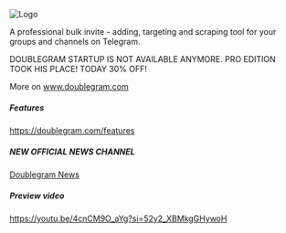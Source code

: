 
![Logo](https://www.doublegram.com/img/github-dblgrm-social.png)

A professional bulk invite - adding, targeting and scraping tool for your groups and channels on Telegram.

DOUBLEGRAM STARTUP IS NOT AVAILABLE ANYMORE.
PRO EDITION TOOK HIS PLACE! TODAY 30% OFF!

More on www.doublegram.com

##### Features
https://doublegram.com/features

##### NEW OFFICIAL NEWS CHANNEL
[Doublegram News](https://t.me/doublegram_news)

##### Preview video
https://youtu.be/4cnCM9O_aYg?si=52y2_XBMkgGHywoH
